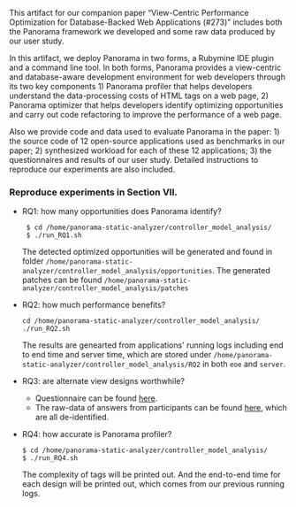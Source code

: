 
This artifact for our companion paper “View-Centric Performance Optimization for
Database-Backed Web Applications (#273)” includes both the Panorama framework we developed and some raw data produced by our user study. 

In this artifact, we deploy Panorama in two forms, a Rubymine IDE plugin and a command line tool. In both forms, Panorama provides a view-centric and database-aware development environment for web developers through its two key components 1) Panorama profiler that helps developers understand the data-processing costs of HTML tags on a web page, 2) Panorama optimizer that helps developers identify optimizing opportunities and carry out code refactoring to improve the performance of a web page.  

Also we provide code and data used to evaluate Panorama in the paper: 1) the source code of 12 open-source applications used as benchmarks in our paper; 2) synthesized workload for each of these 12 applications; 3) the questionnaires and results of our user study. Detailed instructions to reproduce our experiments are also included.

### Reproduce experiments in Section VII.
* RQ1: how many opportunities does Panorama identify?
	```
	 $ cd /home/panorama-static-analyzer/controller_model_analysis/
	 $ ./run_RQ1.sh
	 ```
	The detected optimized opportunities will be generated and found in folder ```/home/panorama-static-analyzer/controller_model_analysis/opportunities```.
	The generated patches can be found ```/home/panorama-static-analyzer/controller_model_analysis/patches```

* RQ2: how much performance benefits?
	 ```
	 cd /home/panorama-static-analyzer/controller_model_analysis/
	 ./run_RQ2.sh
	 ```
	 The results are genearted from applications' running logs including end to end time and server time, which are stored under   ```/home/panorama-static-analyzer/controller_model_analysis/RQ2``` in both ```eoe``` and ```server```.


* RQ3: are alternate view designs worthwhile?<br/>
  * Questionnaire can be found [here](https://uchicago.co1.qualtrics.com/jfe/preview/SV_3HNaVHXVyhsdDZr?Q_SurveyVersionID=&Q_CHL=preview).<br/>
  * The raw-data of answers from participants can be found [here](https://docs.google.com/spreadsheets/d/1EAq7ZhROnu2BCQkXYpV9XcrYSkna5FVxy2-WgOg5r2M/edit?usp=sharing), which are all de-identified. 

* RQ4: how accurate is Panorama profiler?
	 ```
	 $ cd /home/panorama-static-analyzer/controller_model_analysis/
	 $ ./run_RQ4.sh
	 ```
	 The complexity of tags will be printed out. And the end-to-end time for each design will be printed out, which comes from our previous running logs. 
